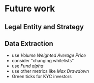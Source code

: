 # Future work

## Legal Entity and Strategy


## Data Extraction
* use _Volume Weighted Average Price_
* consider "changing whitelists"
* use _Fund alpha_
* use other metrics like _Max Drawdown_
* Green ticks for KYC investors